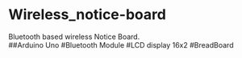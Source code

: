 # Wireless_notice-board
Bluetooth based wireless Notice Board.   
##Arduino Uno
#Bluetooth Module
#LCD display 16x2
#BreadBoard
